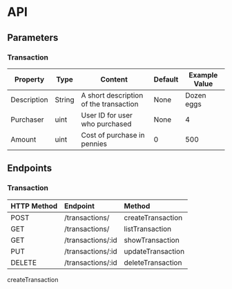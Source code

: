 API
===

## Parameters
### Transaction

|Property|Type|Content|Default|Example Value|
|--------|--------------|----------|--------|--------| 
|Description|String|A short description of the transaction|None|Dozen eggs|
|Purchaser|uint|User ID for user who purchased|None|4|
|Amount|uint|Cost of purchase in pennies|0|500|

## Endpoints

### Transaction
| HTTP Method | Endpoint          | Method       | 
|:------------|:------------------|:------------------|
| POST        | /transactions/    | createTransaction |
| GET         | /transactions/    | listTransaction   |
| GET         | /transactions/:id | showTransaction   |
| PUT         | /transactions/:id | updateTransaction |
| DELETE      | /transactions/:id | deleteTransaction |

createTransaction

